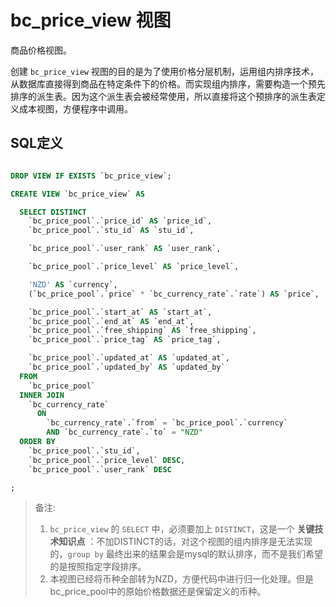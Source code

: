 # bc_price_view 视图

商品价格视图。

创建 `bc_price_view` 视图的目的是为了使用价格分层机制，运用组内排序技术，从数据库直接得到商品在特定条件下的价格。而实现组内排序，需要构造一个预先排序的派生表。因为这个派生表会被经常使用，所以直接将这个预排序的派生表定义成本视图，方便程序中调用。

## SQL定义

```sql

DROP VIEW IF EXISTS `bc_price_view`;

CREATE VIEW `bc_price_view` AS

  SELECT DISTINCT
    `bc_price_pool`.`price_id` AS `price_id`,
    `bc_price_pool`.`stu_id` AS `stu_id`,

    `bc_price_pool`.`user_rank` AS `user_rank`,

    `bc_price_pool`.`price_level` AS `price_level`,

    'NZD' AS `currency`,
    (`bc_price_pool`.`price` * `bc_currency_rate`.`rate`) AS `price`,

    `bc_price_pool`.`start_at` AS `start_at`,
    `bc_price_pool`.`end_at` AS `end_at`,
    `bc_price_pool`.`free_shipping` AS `free_shipping`,
    `bc_price_pool`.`price_tag` AS `price_tag`,

    `bc_price_pool`.`updated_at` AS `updated_at`,
    `bc_price_pool`.`updated_by` AS `updated_by`
  FROM
    `bc_price_pool`
  INNER JOIN
    `bc_currency_rate`
      ON
        `bc_currency_rate`.`from` = `bc_price_pool`.`currency`
        AND `bc_currency_rate`.`to` = "NZD"
  ORDER BY
    `bc_price_pool`.`stu_id`,
    `bc_price_pool`.`price_level` DESC,
    `bc_price_pool`.`user_rank` DESC

;

```

> 备注:
> 1. `bc_price_view` 的 `SELECT` 中，必须要加上 `DISTINCT`，这是一个 **关键技术知识点** ：不加DISTINCT的话，对这个视图的组内排序是无法实现的，`group by` 最终出来的结果会是mysql的默认排序，而不是我们希望的是按照指定字段排序。
> 2. 本视图已经将币种全部转为NZD，方便代码中进行归一化处理。但是bc_price_pool中的原始价格数据还是保留定义的币种。
